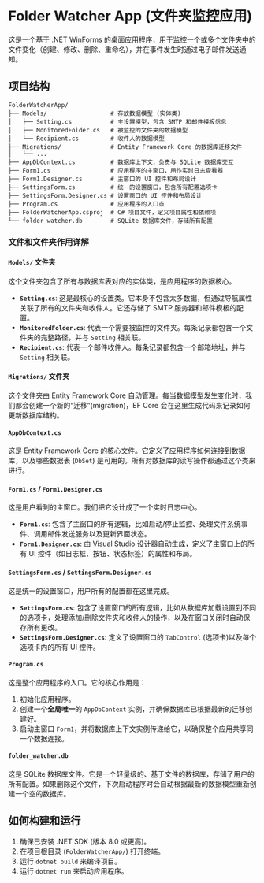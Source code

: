
# Folder Watcher App (文件夹监控应用)

这是一个基于 .NET WinForms 的桌面应用程序，用于监控一个或多个文件夹中的文件变化（创建、修改、删除、重命名），并在事件发生时通过电子邮件发送通知。

## 项目结构

```
FolderWatcherApp/
├── Models/                  # 存放数据模型 (实体类)
│   ├── Setting.cs           # 主设置模型，包含 SMTP 和邮件模板信息
│   ├── MonitoredFolder.cs   # 被监控的文件夹的数据模型
│   └── Recipient.cs         # 收件人的数据模型
├── Migrations/              # Entity Framework Core 的数据库迁移文件
│   └── ...
├── AppDbContext.cs          # 数据库上下文，负责与 SQLite 数据库交互
├── Form1.cs                 # 应用程序的主窗口，用作实时日志查看器
├── Form1.Designer.cs        # 主窗口的 UI 控件和布局设计
├── SettingsForm.cs          # 统一的设置窗口，包含所有配置选项卡
├── SettingsForm.Designer.cs # 设置窗口的 UI 控件和布局设计
├── Program.cs               # 应用程序的入口点
├── FolderWatcherApp.csproj  # C# 项目文件，定义项目属性和依赖项
└── folder_watcher.db        # SQLite 数据库文件，存储所有配置
```

### 文件和文件夹作用详解

#### `Models/` 文件夹
这个文件夹包含了所有与数据库表对应的实体类，是应用程序的数据核心。

- **`Setting.cs`**: 这是最核心的设置类。它本身不包含太多数据，但通过导航属性关联了所有的文件夹和收件人。它还存储了 SMTP 服务器和邮件模板的配置。
- **`MonitoredFolder.cs`**: 代表一个需要被监控的文件夹。每条记录都包含一个文件夹的完整路径，并与 `Setting` 相关联。
- **`Recipient.cs`**: 代表一个邮件收件人。每条记录都包含一个邮箱地址，并与 `Setting` 相关联。

#### `Migrations/` 文件夹
这个文件夹由 Entity Framework Core 自动管理。每当数据模型发生变化时，我们都会创建一个新的“迁移”(migration)，EF Core 会在这里生成代码来记录如何更新数据库结构。

#### `AppDbContext.cs`
这是 Entity Framework Core 的核心文件。它定义了应用程序如何连接到数据库，以及哪些数据表 (`DbSet`) 是可用的。所有对数据库的读写操作都通过这个类来进行。

#### `Form1.cs` / `Form1.Designer.cs`
这是用户看到的主窗口。我们把它设计成了一个实时日志中心。

- **`Form1.cs`**: 包含了主窗口的所有逻辑，比如启动/停止监控、处理文件系统事件、调用邮件发送服务以及更新界面状态。
- **`Form1.Designer.cs`**: 由 Visual Studio 设计器自动生成，定义了主窗口上的所有 UI 控件（如日志框、按钮、状态标签）的属性和布局。

#### `SettingsForm.cs` / `SettingsForm.Designer.cs`
这是统一的设置窗口，用户所有的配置都在这里完成。

- **`SettingsForm.cs`**: 包含了设置窗口的所有逻辑，比如从数据库加载设置到不同的选项卡，处理添加/删除文件夹和收件人的操作，以及在窗口关闭时自动保存所有更改。
- **`SettingsForm.Designer.cs`**: 定义了设置窗口的 `TabControl` (选项卡)以及每个选项卡内的所有 UI 控件。

#### `Program.cs`
这是整个应用程序的入口。它的核心作用是：
1.  初始化应用程序。
2.  创建一个**全局唯一**的 `AppDbContext` 实例，并确保数据库已根据最新的迁移创建好。
3.  启动主窗口 `Form1`，并将数据库上下文实例传递给它，以确保整个应用共享同一个数据连接。

#### `folder_watcher.db`
这是 SQLite 数据库文件。它是一个轻量级的、基于文件的数据库，存储了用户的所有配置。如果删除这个文件，下次启动程序时会自动根据最新的数据模型重新创建一个空的数据库。

## 如何构建和运行

1.  确保已安装 .NET SDK (版本 8.0 或更高)。
2.  在项目根目录 (`FolderWatcherApp/`) 打开终端。
3.  运行 `dotnet build` 来编译项目。
4.  运行 `dotnet run` 来启动应用程序。

